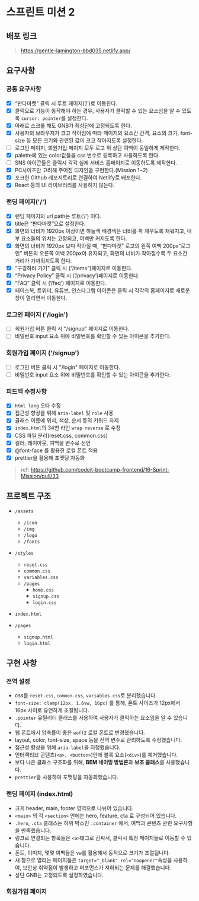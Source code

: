 # 스프린트 미션 2

## 배포 링크

> https://gentle-lamington-bbd035.netlify.app/

## 요구사항

### 공통 요구사항

- [x] “판다마켓” 클릭 시 루트 페이지(‘/’)로 이동한다.
- [x] 클릭으로 기능이 동작해야 하는 경우, 사용자가 클릭할 수 있는 요소임을 알 수 있도록 `cursor: pointer`를 설정한다.
- [x] 아래로 스크롤 해도 GNB가 최상단에 고정되도록 한다.
- [x] 사용자의 브라우저가 크고 작아짐에 따라 페이지의 요소간 간격, 요소의 크기, font-size 등 모든 크기와 관련된 값이 크고 작아지도록 설정한다.
- [ ] 로그인 페이지, 회원가입 페이지 모두 로고 위 상단 여백이 동일하게 제작한다.
- [x] palette에 있는 color값들을 css 변수로 등록하고 사용하도록 한다.
- [ ] SNS 아이콘들은 클릭시 각각 실제 서비스 홈페이지로 이동하도록 제작한다.
- [x] PC사이즈만 고려해 주어진 디자인을 구현한다.(Mission 1~2)
- [x] 포크한 Github 레포지토리로 연결하여 Netlify로 배포한다.
- [x] React 등의 UI 라이브러리를 사용하지 않는다.

### 랜딩 페이지('/')

- [x] 랜딩 페이지의 url path는 루트(‘/’) 이다.
- [x] title은 “판다마켓”으로 설정한다.
- [x] 화면의 너비가 1920px 이상이면 하늘색 배경색은 너비를 꽉 채우도록 채워지고, 내부 요소들의 위치는 고정되고, 여백만 커지도록 한다.
- [x] 화면의 너비가 1920px 보다 작아질 때, “판다마켓” 로고의 왼쪽 여백 200px“로그인" 버튼의 오른쪽 여백 200px이 유지되고, 화면의 너비가 작아질수록 두 요소간 거리가 가까워지도록 한다.
- [x] “구경하러 가기" 클릭 시 (“/items”)페이지로 이동한다.
- [x] “Privacy Policy” 클릭 시 (‘/privacy’)페이지로 이동한다.
- [x] “FAQ” 클릭 시 (‘/faq’) 페이지로 이동한다.
- [x] 페이스북, 트위터, 유튜브, 인스타그램 아이콘은 클릭 시 각각의 홈페이지로 새로운 창이 열리면서 이동한다.

### 로그인 페이지 ('/login')

- [ ] 회원가입 버튼 클릭 시 "/signup" 페이지로 이동한다.
- [ ] 비밀번호 input 요소 위에 비밀번호를 확인할 수 있는 아이콘을 추가한다.

### 회원가입 페이지 ('/signup')

- [ ] 로그인 버튼 클릭 시 "/login" 페이지로 이동한다.
- [ ] 비밀번호 input 요소 위에 비밀번호를 확인할 수 있는 아이콘을 추가한다.

### 피드백 수정사항

- [x] `html lang` 오타 수정
- [x] 접근성 향상을 위해 `aria-label` 및 `role` 사용
- [x] 클래스 이름에 위치, 색상, 순서 등의 키워드 자제
- [x] `index.html`의 34번 라인 `wrap reverse` 로 수정
- [x] CSS 파일 분리(reset.css, common.css)
- [x] 컬러, 레이아웃, 여백을 변수로 선언
- [x] @font-face 를 활용한 로컬 폰트 적용
- [x] prettier을 활용해 포맷팅 자동화

> ref: https://github.com/codeit-bootcamp-frontend/16-Sprint-Mission/pull/33

## 프로젝트 구조

- `/assets`

  - `/icon`
  - `/img`
  - `/logo`
  - `/fonts`

- `/styles`

  - `reset.css`
  - `common.css`
  - `variables.css`
  - `/pages`
    - `home.css`
    - `signup.css`
    - `login.css`

- `index.html`

- `/pages`
  - `signup.html`
  - `login.html`

## 구현 사항

### 전역 설정

- css를 `reset.css`, `common.css`, `variables.css`로 분리했습니다.
- `font-size: clamp(12px, 1.6vw, 16px)` 를 통해, 폰트 사이즈가 12px에서 16px 사이로 유연하게 조절됩니다.
- `.pointer` 유틸리티 클래스를 사용하여 사용자가 클릭하는 요소임을 알 수 있습니다.
- 웹 폰트에서 압축률이 좋은 `woff2` 로컬 폰트로 변경했습니다.
- layout, color, font-size, space 등을 전역 변수로 관리하도록 수정했습니다.
- 접근성 향상을 위해 `aria-label`을 지정했습니다.
- 인터렉티브 콘텐츠(`<a>, <button>`)안에 블록 요소(`<div>`)를 제거했습니다.
- 보다 나은 클래스 구조화를 위해, **BEM 네이밍 방법론**과 **보조 클래스**를 사용했습니다.
- `prettier`을 사용하여 포맷팅을 자동화했습니다.

### 랜딩 페이지 (index.html)

- 크게 header, main, footer 영역으로 나뉘어 있습니다.
- `<main>` 의 각 `<section>` 안에는 hero, feature, cta 로 구성되어 있습니다.
- `.hero`, `.cta` 클래스는 하위 박스인 `.container` 에서, 여백과 콘텐츠 관련 요구사항을 만족했습니다.
- 링크로 연결되는 항목들은 `<a>`태그로 감싸서, 클릭시 특정 페이지들로 이동할 수 있습니다.
- 폰트, 이미지, 몇몇 여백들은 `vw`를 활용해서 동적으로 크기가 조절됩니다.
- 새 창으로 열리는 페이지들은 `target="_blank" rel="noopener"`속성을 사용하여, 보안상 취약점이 발생하고 퍼포먼스가 저하되는 문제를 해결했습니다.
- 상단 GNB는 고정되도록 설정하였습니다.

### 회원가입 페이지
